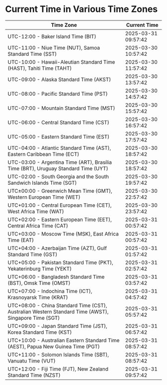 # Current Time in Various Time Zones

| Time Zone | Current Time |
|-----------|--------------|
| UTC-12:00 - Baker Island Time (BIT) | 2025-03-31 09:57:42 |
| UTC-11:00 - Niue Time (NUT), Samoa Standard Time (SST) | 2025-03-30 10:57:42 |
| UTC-10:00 - Hawaii-Aleutian Standard Time (HAST), Tahiti Time (TAHT) | 2025-03-30 11:57:42 |
| UTC-09:00 - Alaska Standard Time (AKST) | 2025-03-30 13:57:42 |
| UTC-08:00 - Pacific Standard Time (PST) | 2025-03-30 14:57:42 |
| UTC-07:00 - Mountain Standard Time (MST) | 2025-03-30 15:57:42 |
| UTC-06:00 - Central Standard Time (CST) | 2025-03-30 16:57:42 |
| UTC-05:00 - Eastern Standard Time (EST) | 2025-03-30 17:57:42 |
| UTC-04:00 - Atlantic Standard Time (AST), Eastern Caribbean Time (ECT) | 2025-03-30 18:57:42 |
| UTC-03:00 - Argentina Time (ART), Brasília Time (BRT), Uruguay Standard Time (UYT) | 2025-03-30 18:57:42 |
| UTC-02:00 - South Georgia and the South Sandwich Islands Time (SGT) | 2025-03-30 19:57:42 |
| UTC±00:00 - Greenwich Mean Time (GMT), Western European Time (WET) | 2025-03-30 22:57:42 |
| UTC+01:00 - Central European Time (CET), West Africa Time (WAT) | 2025-03-30 23:57:42 |
| UTC+02:00 - Eastern European Time (EET), Central Africa Time (CAT) | 2025-03-31 00:57:42 |
| UTC+03:00 - Moscow Time (MSK), East Africa Time (EAT) | 2025-03-31 00:57:42 |
| UTC+04:00 - Azerbaijan Time (AZT), Gulf Standard Time (GST) | 2025-03-31 01:57:42 |
| UTC+05:00 - Pakistan Standard Time (PKT), Yekaterinburg Time (YEKT) | 2025-03-31 02:57:42 |
| UTC+06:00 - Bangladesh Standard Time (BST), Omsk Time (OMST) | 2025-03-31 03:57:42 |
| UTC+07:00 - Indochina Time (ICT), Krasnoyarsk Time (KRAT) | 2025-03-31 04:57:42 |
| UTC+08:00 - China Standard Time (CST), Australian Western Standard Time (AWST), Singapore Time (SGT) | 2025-03-31 05:57:42 |
| UTC+09:00 - Japan Standard Time (JST), Korea Standard Time (KST) | 2025-03-31 06:57:42 |
| UTC+10:00 - Australian Eastern Standard Time (AEST), Papua New Guinea Time (PGT) | 2025-03-31 08:57:42 |
| UTC+11:00 - Solomon Islands Time (SBT), Vanuatu Time (VUT) | 2025-03-31 08:57:42 |
| UTC+12:00 - Fiji Time (FJT), New Zealand Standard Time (NZST) | 2025-03-31 09:57:42 |
